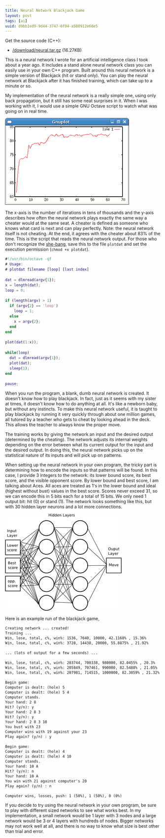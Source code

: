 ```yaml
---
title: Neural Network Blackjack Game
layout: post
tags: [ai]
uuid: d9bb1ed9-9d44-3747-6f94-a580912e68e5
---
```


Get the source code (C++):

* [/download/neural.tar.gz](/download/neural.tar.gz) (16.27KB)

This is a neural network I wrote for an artificial intelligence class
I took about a year ago. It includes a stand alone neural network
class you can easily use in your own C++ program. Built around this
neural network is a simple version of Blackjack (hit or stand only).
You can play the neural network at Blackjack after it has finished
training, which can take up to a minute or so.

My implementation of the neural network is a really simple one, using
only back propagation, but it still has some neat surprises in it.
When I was working with it, I would use a simple GNU Octave script to
watch what was going on in real time.

![](/img/diagram/neural.png)

The x-axis is the number of iterations in tens of thousands and the
y-axis describes how often the neural network plays exactly the same
way a cheater would at the same seat. A cheater is defined as someone
who knows what card is next and can play perfectly. Note: the neural
network itself is not cheating. At the end, it agrees with the cheater
about 83% of the time. This is the script that reads the neural
network output. For those who don't recognize the
[she-bang][she-bang], save this to the file <code>plotdat</code> and
set the execution permission (`chmod +x plotdat`).

~~~matlab
#!/usr/bin/octave -qf
# Usage:
# plotdat filename [loop] [last index]

dat = dlmread(argv{1});
x = length(dat);
loop = 0;

if (length(argv) > 1)
  if (argv{2} == 'loop')
    loop = 1;
  else
    x = argv{2};
  end
end

plot(dat(1:x));

while(loop)
  dat = dlmread(argv{1});
  plot(dat);
  sleep(1);
end

pause;
~~~

When you run the program, a blank, dumb neural network is created. It
doesn't know how to play blackjack. In fact, just as it seems with my
sister at times, it doesn't know how to do anything at all. It's like
a newborn baby, but without any instincts. To make this neural network
useful, it is taught to play blackjack by running it very quickly
through about one million games, all tutored by a teacher who gets to
cheat by looking ahead in the deck. This allows the teacher to always
know the proper move.

The training works by giving the network an input and the desired
output (determined by the cheating). The network adjusts its internal
weights depending on the error between what its current output for the
input and the desired output. In doing this, the neural network picks
up on the statistical nature of its inputs and will pick up on
patterns.

When setting up the neural network in your own program, the tricky
part is determining how to encode the inputs so that patterns will be
found. In this case, I provide 3 integers to the network: its lower
bound score, its best score, and the visible opponent score. By lower
bound and best score, I am talking about Aces. All aces are treated as
1's in the lower bound and ideal (highest without bust) values in the
best score. Scores never exceed 31, so we can encode this in 5 bits
each for a total of 15 bits. We only need 1 output bit: hit (0) or
stand (1). The network looks something like this, but with 30 hidden
layer neurons and a lot more connections.

![](/img/diagram/network.png)

Here is an example run of the blackjack game,

    Creating network ... created!
    Training ...
    Win, lose, total, c%, win%: 1536, 7640, 10000, 42.1168% , 15.36%
    Win, lose, total, c%, win%: 3728, 14438, 20000, 55.8875% , 21.92%

    ... (lots of output for a few seconds) ...

    Win, lose, total, c%, win%: 203744, 700338, 980000, 82.0455% , 20.3%
    Win, lose, total, c%, win%: 205849, 707461, 990000, 82.5488% , 21.05%
    Win, lose, total, c%, win%: 207981, 714515, 1000000, 82.3059% , 21.32%

    Begin game:
    Computer is dealt: (hole) 5
    Computer is dealt: (hole) 5 4
    Computer stands.
    Your hand: 2 8
    Hit? (y/n): y
    Your hand: 2 8 3
    Hit? (y/n): y
    Your hand: 2 8 3 10
    You bust with 23
    Computer wins with 19 against your 23
    Play again? (y/n) : y

    Begin game:
    Computer is dealt: (hole) 4
    Computer is dealt: (hole) 4 10
    Computer stands.
    Your hand: 10 A
    Hit? (y/n): n
    Your hand: 10 A
    You win with 21 against computer's 20
    Play again? (y/n) : n

    Computer wins, losses, push: 1 (50%), 1 (50%), 0 (0%)

If you decide to try using the neural network in your own program, be
sure to play with different sized networks to see what works best. In
my implementation, a small network would be 1 layer with 3 nodes and a
large network would be 3 or 4 layers with hundreds of nodes. Bigger
networks may not work well at all, and there is no way to know what
size is best other than trial and error.


[she-bang]: http://en.wikipedia.org/wiki/She-Bang
